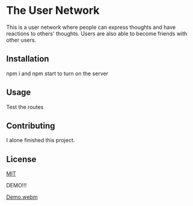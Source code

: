 # The User Network

This is a user network where people can express thoughts and have reactions to others' thoughts. Users are also able to become friends with other users.

## Installation

npm i and npm start to turn on the server

## Usage

Test the routes

## Contributing

I alone finished this project.

## License

[MIT](https://choosealicense.com/licenses/mit/)

DEMO!!!

[Demo.webm](https://github.com/githubkyle/Thinkers/assets/43896355/4f9d5553-5b0f-4cd3-80ad-4b331c6d5e0f)
